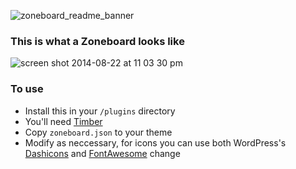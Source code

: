 ![zoneboard_readme_banner](https://cloud.githubusercontent.com/assets/1298086/4499138/d19d1536-4a7e-11e4-8165-879b7189256b.jpg)

### This is what a Zoneboard looks like

![screen shot 2014-08-22 at 11 03 30 pm](https://cloud.githubusercontent.com/assets/1298086/4019502/9593b544-2a72-11e4-9fad-276b864bd012.png)

### To use
- Install this in your `/plugins` directory
- You'll need [Timber](https://github.com/jarednova/timber)
- Copy `zoneboard.json` to your theme
- Modify as neccessary, for icons you can use both WordPress's [Dashicons](http://melchoyce.github.io/dashicons/) and [FontAwesome](http://fortawesome.github.io/Font-Awesome/)
change